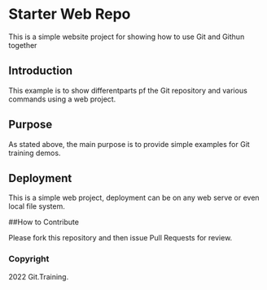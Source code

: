 # Starter Web Repo

This is a simple website project for showing how to use Git and Githun together

## Introduction

This example is to show differentparts pf the Git repository and various commands using a web project. 

## Purpose

As stated above, the main purpose is to provide simple examples for Git training demos.

## Deployment

This is a simple web project, deployment can be on any web serve or even local file system.


##How to Contribute

Please fork this repository and then issue Pull Requests for review.

### Copyright
2022 Git.Training.